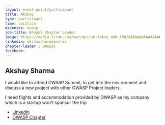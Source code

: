 ```yaml
---
layout: event-point/participant
title: Akshay
type: participant
time: vacation
expenses: owasp
job-title: Bhopal Chapter Leader
image: https://media.licdn.com/mpr/mpr/shrinknp_400_400/AAEAAQAAAAAAAAKbAAAAJDczMTY4YmJmLWJjMGItNDFmZS05OTIzLTBiZmEwYmYwNTMwMA.jpg
linkedin: akshaysharmamsclis
chapter-leader : Bhopal
facebook: 
---
```


## Akshay Sharma

I would like to attend OWASP Summit, to get into the environment and discuss a new project with other OWASP Project leaders.

I need flights and accommodation provided by OWASP as my company which is a startup won't sponsor the trip

* [LinkedIn](in.linkedin.com/in/akshaysharmamsclis)
* [OWASP Chapter](https://www.owasp.org/index.php/Bhopal)
